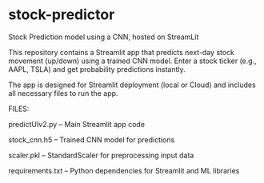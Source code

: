 # stock-predictor
Stock Prediction model using a CNN, hosted on StreamLit

This repository contains a Streamlit app that predicts next-day stock movement (up/down) using a trained CNN model. Enter a stock ticker (e.g., AAPL, TSLA) and get probability predictions instantly.

The app is designed for Streamlit deployment (local or Cloud) and includes all necessary files to run the app.

FILES:

predictUIv2.py – Main Streamlit app code

stock_cnn.h5 – Trained CNN model for predictions

scaler.pkl – StandardScaler for preprocessing input data

requirements.txt – Python dependencies for Streamlit and ML libraries

